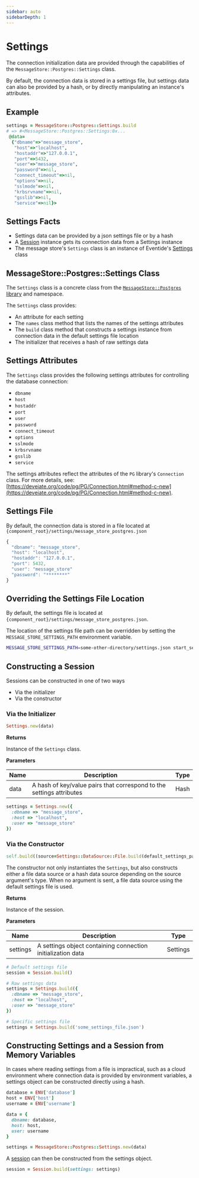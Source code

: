 ```yaml
---
sidebar: auto
sidebarDepth: 1
---
```


# Settings

The connection initialization data are provided through the capabilities of the `MessageStore::Postgres::Settings` class.

By default, the connection data is stored in a settings file, but settings data can also be provided by a hash, or by directly manipulating an instance's attributes.

## Example

``` ruby
settings = MessageStore::Postgres::Settings.build
# => #<MessageStore::Postgres::Settings:0x...
 @data=
  {"dbname"=>"message_store",
   "host"=>"localhost",
   "hostaddr"=>"127.0.0.1",
   "port"=>5432,
   "user"=>"message_store",
   "password"=>nil,
   "connect_timeout"=>nil,
   "options"=>nil,
   "sslmode"=>nil,
   "krbsrvname"=>nil,
   "gsslib"=>nil,
   "service"=>nil}>
```

## Settings Facts

- Settings data can be provided by a json settings file or by a hash
- A [Session](./session.md) instance gets its connection data from a Settings instance
- The message store's `Settings` class is an instance of Eventide's [Settings](https://github.com/eventide-project/settings/blob/master/README.md) class

## MessageStore::Postgres::Settings Class

The `Settings` class is a concrete class from the [`MessageStore::Postgres` library](../libraries.md#message-store-postgres) and namespace.

The `Settings` class provides:

- An attribute for each setting
- The `names` class method that lists the names of the settings attributes
- The `build` class method that constructs a settings instance from connection data in the default settings file location
- The initializer that receives a hash of raw settings data

## Settings Attributes

The `Settings` class provides the following settings attributes for controlling the database connection:

- `dbname`
- `host`
- `hostaddr`
- `port`
- `user`
- `password`
- `connect_timeout`
- `options`
- `sslmode`
- `krbsrvname`
- `gsslib`
- `service`

The settings attributes reflect the attributes of the `PG` library's `Connection` class. For more details, see: [https://deveiate.org/code/pg/PG/Connection.html#method-c-new](https://deveiate.org/code/pg/PG/Connection.html#method-c-new).

## Settings File

By default, the connection data is stored in a file located at `{component_root}/settings/message_store_postgres.json`


``` javascript
{
  "dbname": "message_store",
  "host": "localhost",
  "hostaddr": "127.0.0.1",
  "port": 5432,
  "user": "message_store"
  "password": "********"
}
```

## Overriding the Settings File Location

By default, the settings file is located at `{component_root}/settings/message_store_postgres.json`.

The location of the settings file path can be overridden by setting the `MESSAGE_STORE_SETTINGS_PATH` environment variable.

``` bash
MESSAGE_STORE_SETTINGS_PATH=some-other-directory/settings.json start_service.sh
```

## Constructing a Session

Sessions can be constructed in one of two ways

- Via the initializer
- Via the constructor

### Via the Initializer

``` ruby
Settings.new(data)
```

**Returns**

Instance of the `Settings` class.

**Parameters**

| Name | Description | Type |
| --- | --- | --- |
| data | A hash of key/value pairs that correspond to the settings attributes | Hash |

``` ruby
settings = Settings.new({
  :dbname => "message_store",
  :host => "localhost",
  :user => "message_store"
})
```

### Via the Constructor

``` ruby
self.build((source=Settings::DataSource::File.build(default_settings_pathname)))
```

The constructor not only instantiates the `Settings`, but also constructs either a file data source or a hash data source depending on the source argument's type. When no argument is sent, a file data source using the default settings file is used.

**Returns**

Instance of the session.

**Parameters**

| Name | Description | Type |
| --- | --- | --- |
| settings | A settings object containing connection initialization data | Settings |

``` ruby
# Default settings file
session = Session.build()

# Raw settings data
settings = Settings.build({
  :dbname => "message_store",
  :host => "localhost",
  :user => "message_store"
})

# Specific settings file
settings = Settings.build('some_settings_file.json')
```

## Constructing Settings and a Session from Memory Variables

In cases where reading settings from a file is impractical, such as a cloud environment where connection data is provided by environment variables, a settings object can be constructed directly using a hash.

``` ruby
database = ENV['database']
host = ENV['host']
username = ENV['username']

data = {
  dbname: database,
  host: host,
  user: username
}

settings = MessageStore::Postgres::Settings.new(data)
```

A [session](./session.md) can then be constructed from the settings object.

``` ruby
session = Session.build(settings: settings)
```
